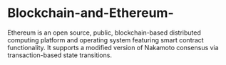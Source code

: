 # Blockchain-and-Ethereum-
Ethereum is an open source, public, blockchain-based distributed computing platform and operating system featuring smart contract functionality. It supports a modified version of Nakamoto consensus via transaction-based state transitions.
